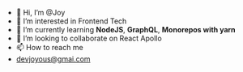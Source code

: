 - 👋 Hi, I’m @Joy
- 👀 I’m interested in Frontend Tech
- 🌱 I’m currently learning **NodeJS**, **GraphQL**, **Monorepos with yarn**
- 💞️ I’m looking to collaborate on React Apollo
- 📫 How to reach me
- devjoyous@gmai.com




<!---
devjoy007/devjoy007 is a ✨ special ✨ repository because its `README.md` (this file) appears on your GitHub profile.
You can click the Preview link to take a look at your changes.
--->
